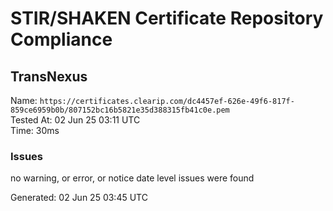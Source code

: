 # STIR/SHAKEN Certificate Repository Compliance

## TransNexus

Name: `https://certificates.clearip.com/dc4457ef-626e-49f6-817f-859ce6959b0b/807152bc16b5821e35d388315fb41c0e.pem`\
Tested At: 02 Jun 25 03:11 UTC\
Time: 30ms

### Issues

no warning, or error, or notice date level issues were found

Generated: 02 Jun 25 03:45 UTC